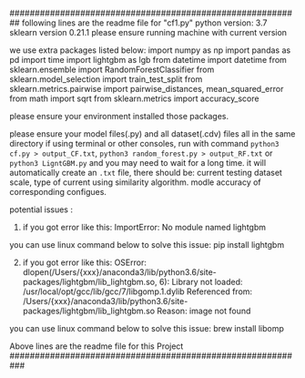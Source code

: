 ##########################################################
following lines are the readme file for "cf1.py"
python version: 3.7
sklearn version 0.21.1
please ensure running machine with current version

we use extra packages listed below:
import numpy as np
import pandas as pd
import time
import lightgbm as lgb
from datetime import datetime
from sklearn.ensemble import RandomForestClassifier
from sklearn.model_selection import train_test_split
from sklearn.metrics.pairwise import pairwise_distances, mean_squared_error
from math import sqrt
from sklearn.metrics import accuracy_score

 please ensure your environment installed those packages.

please ensure your model files(.py) and all dataset(.cdv) files all in the same directory
if using terminal or other consoles, 
run with command `python3 cf.py > output_CF.txt`,
                 `python3 random_forest.py > output_RF.txt` or 
                 `python3 LigntGBM.py`
and you may need to wait for a long time.
it will automatically create an `.txt` file,
there should be:
    current testing dataset scale,
    type of current using similarity algorithm.
    modle accuracy of corresponding configues.
   
potential issues :
1. if you got error like this:
    ImportError: No module named lightgbm
    
you can use linux command below to solve this issue: 
    pip install lightgbm
    
2. if you got error like this:
    OSError: dlopen(/Users/{xxx}/anaconda3/lib/python3.6/site-packages/lightgbm/lib_lightgbm.so, 6): Library not loaded: /usr/local/opt/gcc/lib/gcc/7/libgomp.1.dylib
Referenced from: /Users/{xxx}/anaconda3/lib/python3.6/site-packages/lightgbm/lib_lightgbm.so
Reason: image not found

you can use linux command below to solve this issue:
    brew install libomp 
    
Above lines are the readme file for this Project 
###########################################################
